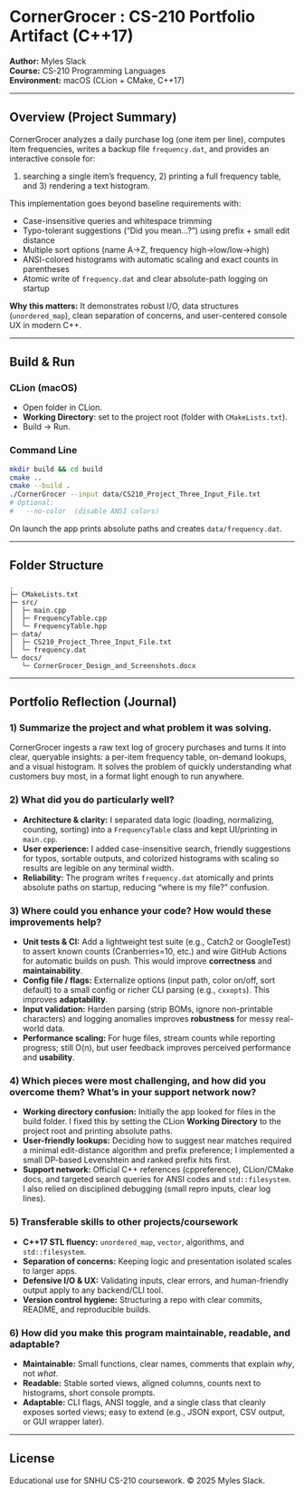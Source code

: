 # CornerGrocer : CS-210 Portfolio Artifact (C++17)

**Author:** Myles Slack  
**Course:** CS-210 Programming Languages  
**Environment:** macOS (CLion + CMake, C++17)

---

## Overview (Project Summary)

CornerGrocer analyzes a daily purchase log (one item per line), computes item frequencies, writes a backup file `frequency.dat`, and provides an interactive console for:
1) searching a single item’s frequency, 2) printing a full frequency table, and 3) rendering a text histogram.

This implementation goes beyond baseline requirements with:
- Case-insensitive queries and whitespace trimming  
- Typo-tolerant suggestions (“Did you mean…?”) using prefix + small edit distance  
- Multiple sort options (name A→Z, frequency high→low/low→high)  
- ANSI-colored histograms with automatic scaling and exact counts in parentheses  
- Atomic write of `frequency.dat` and clear absolute-path logging on startup

**Why this matters:** It demonstrates robust I/O, data structures (`unordered_map`), clean separation of concerns, and user-centered console UX in modern C++.

---

## Build & Run

### CLion (macOS)
- Open folder in CLion.
- **Working Directory**: set to the project root (folder with `CMakeLists.txt`).
- Build → Run.

### Command Line
```bash
mkdir build && cd build
cmake ..
cmake --build .
./CornerGrocer --input data/CS210_Project_Three_Input_File.txt
# Optional:
#   --no-color  (disable ANSI colors)
```
On launch the app prints absolute paths and creates `data/frequency.dat`.

---

## Folder Structure

```
.
├─ CMakeLists.txt
├─ src/
│  ├─ main.cpp
│  ├─ FrequencyTable.cpp
│  └─ FrequencyTable.hpp
├─ data/
│  ├─ CS210_Project_Three_Input_File.txt
│  └─ frequency.dat
└─ docs/
   └─ CornerGrocer_Design_and_Screenshots.docx
```

---

## Portfolio Reflection (Journal)

### 1) Summarize the project and what problem it was solving.
CornerGrocer ingests a raw text log of grocery purchases and turns it into clear, queryable insights: a per-item frequency table, on-demand lookups, and a visual histogram. It solves the problem of quickly understanding what customers buy most, in a format light enough to run anywhere.

### 2) What did you do particularly well?
- **Architecture & clarity:** I separated data logic (loading, normalizing, counting, sorting) into a `FrequencyTable` class and kept UI/printing in `main.cpp`.  
- **User experience:** I added case-insensitive search, friendly suggestions for typos, sortable outputs, and colorized histograms with scaling so results are legible on any terminal width.  
- **Reliability:** The program writes `frequency.dat` atomically and prints absolute paths on startup, reducing “where is my file?” confusion.

### 3) Where could you enhance your code? How would these improvements help?
- **Unit tests & CI:** Add a lightweight test suite (e.g., Catch2 or GoogleTest) to assert known counts (Cranberries=10, etc.) and wire GitHub Actions for automatic builds on push. This would improve **correctness** and **maintainability**.  
- **Config file / flags:** Externalize options (input path, color on/off, sort default) to a small config or richer CLI parsing (e.g., `cxxopts`). This improves **adaptability**.  
- **Input validation:** Harden parsing (strip BOMs, ignore non-printable characters) and logging anomalies improves **robustness** for messy real-world data.  
- **Performance scaling:** For huge files, stream counts while reporting progress; still O(n), but user feedback improves perceived performance and **usability**.

### 4) Which pieces were most challenging, and how did you overcome them? What’s in your support network now?
- **Working directory confusion:** Initially the app looked for files in the build folder. I fixed this by setting the CLion **Working Directory** to the project root and printing absolute paths.  
- **User-friendly lookups:** Deciding how to suggest near matches required a minimal edit-distance algorithm and prefix preference; I implemented a small DP-based Levenshtein and ranked prefix hits first.  
- **Support network:** Official C++ references (cppreference), CLion/CMake docs, and targeted search queries for ANSI codes and `std::filesystem`. I also relied on disciplined debugging (small repro inputs, clear log lines).

### 5) Transferable skills to other projects/coursework
- **C++17 STL fluency:** `unordered_map`, `vector`, algorithms, and `std::filesystem`.  
- **Separation of concerns:** Keeping logic and presentation isolated scales to larger apps.  
- **Defensive I/O & UX:** Validating inputs, clear errors, and human-friendly output apply to any backend/CLI tool.  
- **Version control hygiene:** Structuring a repo with clear commits, README, and reproducible builds.

### 6) How did you make this program maintainable, readable, and adaptable?
- **Maintainable:** Small functions, clear names, comments that explain *why*, not *what*.  
- **Readable:** Stable sorted views, aligned columns, counts next to histograms, short console prompts.  
- **Adaptable:** CLI flags, ANSI toggle, and a single class that cleanly exposes sorted views; easy to extend (e.g., JSON export, CSV output, or GUI wrapper later).

---

## License
Educational use for SNHU CS-210 coursework. © 2025 Myles Slack.
